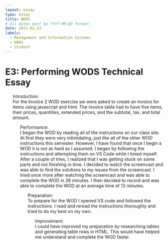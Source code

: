 ```yaml
---
layout: essay
type: essay
title: WODS
# All dates must be YYYY-MM-DD format!
date: 2021-02-23
labels:
  - Management and Information Systems
  - WODS
  - Student
---
```

# E3: Performing WODS Technical Essay
<p>
<ul>Introduction:
<br>
For the Invoice 2 WOD exercise we were asked to create an invoice for items using javascript and html. The invoice table had to have five items, their prices, quantities, extended prices, and the subtotal, tax, and total amount.</br>
<ul>Performance:
<br>
I began the WOD by reading all of the instructions on our class site. At first they were very intimidating, just like all of the other WOD instructions this semester. However, I have found that once I begin a WOD it is not as hard as I assumed. I began by following the instructions and attempting them on VS Code while I timed myself. After a couple of tries, I realized that I was getting stuck on some parts and not finishing in time. I decided to watch the screencast and was able to find the solutions to my issues from the screencast. I tried once more after watching the screencast and was able to complete the WOD in 28 minutes. I then decided to record and was able to complete the WOD at an average time of 13 minutes.</br>
<ul>Preparation:
<br>
To prepare for the WOD I opened VS code and followed the instructions. I read and reread the instructions thoroughly and tried to do my best on my own.</br>
<ul>Improvement:
<br>
I could have improved my preparation by researching tables and generating table rows in HTML. This would have helped me understand and complete the WOD faster.</br>
</p>
